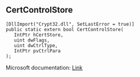 ## CertControlStore

```
[DllImport("Crypt32.dll", SetLastError = true)]
public static extern bool CertControlStore(
   IntPtr hCertStore,
   uint dwFlags,
   uint dwCtrlType,
   IntPtr pvCtrlPara
);
```

Microsoft documentation: [Link](https://docs.microsoft.com/en-us/windows/win32/api/wincrypt/nf-wincrypt-certcontrolstore)
